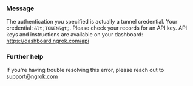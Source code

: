 
### Message
The authentication you specified is actually a tunnel credential. Your credential: `&lt;TOKEN&gt;`. Please check your records for an API key. API keys and instructions are available on your dashboard: https://dashboard.ngrok.com/api

### Further help
If you're having trouble resolving this error, please reach out to [support@ngrok.com](mailto:support@ngrok.com?subject=Help%20with%20ERR_NGROK_206)

